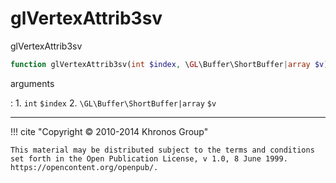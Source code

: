 # glVertexAttrib3sv
glVertexAttrib3sv

```php
function glVertexAttrib3sv(int $index, \GL\Buffer\ShortBuffer|array $v) : void
```



arguments

:    1. `int` `$index` 
    2. `\GL\Buffer\ShortBuffer|array` `$v` 



---
     

!!! cite "Copyright © 2010-2014 Khronos Group"

    This material may be distributed subject to the terms and conditions set forth in the Open Publication License, v 1.0, 8 June 1999. https://opencontent.org/openpub/.